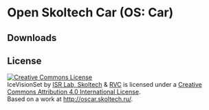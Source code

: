 # Open Skoltech Car (OS: Car)

## Downloads

## License
<a rel="license" href="http://creativecommons.org/licenses/by/4.0/"><img alt="Creative Commons License" style="border-width:0" src="https://i.creativecommons.org/l/by/4.0/88x31.png" /></a><br /><span xmlns:dct="http://purl.org/dc/terms/" href="http://purl.org/dc/dcmitype/Dataset" property="dct:title" rel="dct:type">IceVisionSet</span> by <span xmlns:cc="http://creativecommons.org/ns#" property="cc:attributionName"><a href="https://www.skoltech.ru/">ISR Lab, Skoltech</a> & <a href="https://www.rvc.ru/">RVC</a></span> is licensed under a <a rel="license" href="http://creativecommons.org/licenses/by/4.0/">Creative Commons Attribution 4.0 International License</a>.<br />Based on a work at <a xmlns:dct="http://purl.org/dc/terms/" href="http://oscar.skoltech.ru" rel="dct:source">http://oscar.skoltech.ru/</a>.
